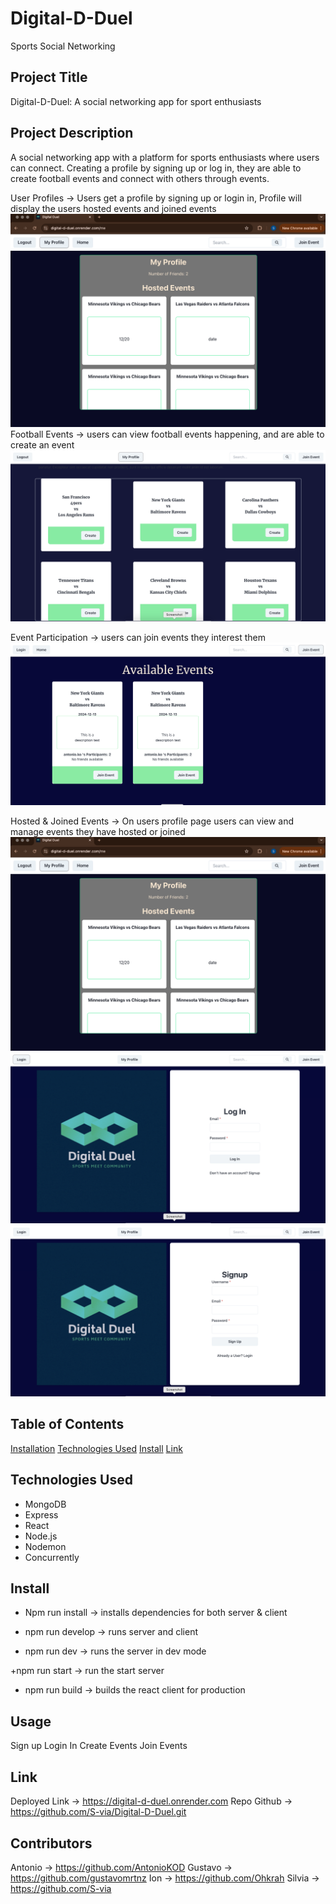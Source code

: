 # Digital-D-Duel
Sports Social Networking

## Project Title
Digital-D-Duel: A social networking app for sport enthusiasts
 
## Project Description 
A social networking app with a platform for sports enthusiasts where users can connect. Creating a profile by signing up or log in, they are able to create football events and connect with others through events.

User Profiles -> Users get a profile by signing up or login in, Profile will display the users hosted events and joined events 
![profile](/client/src/assets/Image-20.png)
Football Events -> users can view football events happening, and are able to create an event 
![eventpage](/client/src/assets/createevent.png)

Event Participation -> users can join events they interest them
![createevent](/client/src/assets/joinevents.png)

Hosted & Joined Events  -> On users profile page users can view and manage events they have hosted or joined 
![hosted](/client/src/assets/Image-20.png)
![login](/client/src/assets/login.png)
![signup](/client/src/assets/signin.png)



 

## Table of Contents
[Installation](#installation)
[Technologies Used](technologiesused)
[Install](install)
[Link](link)

## Technologies Used
+ MongoDB
+ Express
+ React
+ Node.js
+ Nodemon
+ Concurrently


## Install
+ Npm run install -> installs dependencies for both server & client

+ npm run develop -> runs server and client 

+ npm run dev -> runs the server in dev mode 

+npm run start -> run the start server
 
+ npm run build -> builds the react client for production 

## Usage
Sign up
 Login In
 Create Events
 Join Events 
## Link 
Deployed Link → https://digital-d-duel.onrender.com
Repo Github → https://github.com/S-via/Digital-D-Duel.git

## Contributors
Antonio -> https://github.com/AntonioKOD
Gustavo -> https://github.com/gustavomrtnz
Ion -> https://github.com/Ohkrah
Silvia -> https://github.com/S-via
